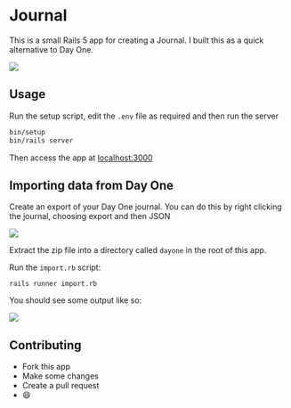 # Journal

This is a small Rails 5 app for creating a Journal. I built this as a quick
alternative to Day One.

![](https://files.deanpcmad.com/2016/pNpaoI0o1p.png)

## Usage

Run the setup script, edit the `.env` file as required and then run the server

```bash
bin/setup
bin/rails server
```

Then access the app at [localhost:3000](http://localhost:3000)

## Importing data from Day One

Create an export of your Day One journal. You can do this by right clicking the
journal, choosing export and then JSON

![](https://files.deanpcmad.com/2016/w6eWBUmNLV.png)

Extract the zip file into a directory called `dayone` in the root of this app.

Run the `import.rb` script:

```
rails runner import.rb
```

You should see some output like so:

![](https://files.deanpcmad.com/2016/Xw3GZE573T.png)

## Contributing

- Fork this app
- Make some changes
- Create a pull request
- :smile:

